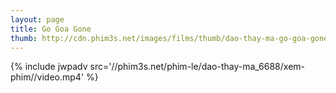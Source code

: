 ```yaml
---
layout: page
title: Go Goa Gone
thumb: http://cdn.phim3s.net/images/films/thumb/dao-thay-ma-go-goa-gone-2013.jpg
---
```

{% include jwpadv src='//phim3s.net/phim-le/dao-thay-ma_6688/xem-phim//video.mp4' %}